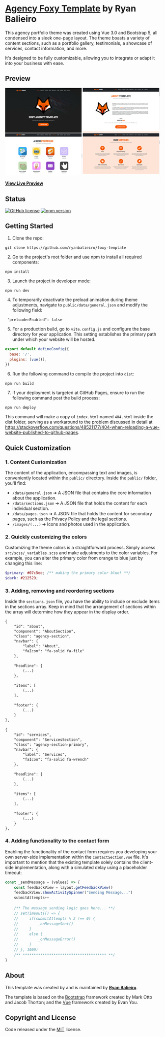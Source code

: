 # [Agency Foxy Template](https://ryanbalieiro.github.io/foxy-template/) by Ryan Balieiro

This agency portfolio theme was created using Vue 3.0 and Bootstrap 5, all condensed into a sleek one-page layout. The theme boasts a variety of content sections, such as a portfolio gallery, testimonials, a showcase of services, contact information, and more. 

It's designed to be fully customizable, allowing you to integrate or adapt it into your business with ease.

## Preview
![alt tag1](screenshots/preview.png)

**[View Live Preview](https://ryanbalieiro.github.io/foxy-template/)**

## Status

[![GitHub license](https://img.shields.io/badge/license-MIT-blue.svg)](https://raw.githubusercontent.com/StartBootstrap/startbootstrap-agency/master/LICENSE)
[![npm version](https://img.shields.io/npm/v/startbootstrap-agency.svg)](https://www.npmjs.com/package/startbootstrap-agency)

## Getting Started

1. Clone the repo:
```
git clone https://github.com/ryanbalieiro/foxy-template
```

2. Go to the project's root folder and use npm to install all required components:
```
npm install
```

3. Launch the project in developer mode:
```
npm run dev
```

4. To temporarily deactivate the preload animation during theme adjustments, navigate to `public/data/general.json` and modify the following field:

```
 "preloaderEnabled": false
```

5. For a production build, go to `vite.config.js` and configure the base directory for your application. This setting establishes the primary path under which your website will be hosted.

```js
export default defineConfig({
  base: '/',
  plugins: [vue()],
})
```

6. Run the following command to compile the project into `dist`:

```
npm run build
```

7. If your deployment is targeted at GitHub Pages, ensure to run the following command post the build process:

```
npm run deploy
```

This command will make a copy of `index.html` named `404.html` inside the dist folder, serving as a workaround to the problem discussed in detail at https://stackoverflow.com/questions/48521177/404-when-reloading-a-vue-website-published-to-github-pages.

## Quick Customization

### 1. Content Customization
The content of the application, encompassing text and images, is conveniently located within the `public/` directory. Inside the `public/` folder, you'll find:

- `/data/general.json` ➔ A JSON file that contains the core information about the application.
- `/data/sections.json` ➔ A JSON file that holds the content for each individual section.
- `/data/pages.json` ➔ A JSON file that holds the content for secondary pages, such as the Privacy Policy and the legal sections.
- `/images/(...)` ➔ Icons and photos used in the application.

### 2. Quickly customizing the colors

Customizing the theme colors is a straightforward process. Simply access `src/scss/_variables.scss` and make adjustments to the color variables. For example, you can alter the primary color from orange to blue just by changing this line:

```scss
$primary: #07c5ee; /** making the primary color blue! **/
$dark: #212529;
```

### 3. Adding, removing and reordering sections

Inside the `sections.json` file, you have the ability to include or exclude items in the sections array. Keep in mind that the arrangement of sections within the array will determine how they appear in the display order. 

```
{
    "id": "about",
    "component": "AboutSection",
    "class": "agency-section",
    "navbar": {
        "label": "About",
        "faIcon": "fa-solid fa-file"
    },

    "headline": {
        (...)
    },

    "items": [
        (...)
    ],

    "footer": {
        (...)
    }
},

{
    "id": "services",
    "component": "ServicesSection",
    "class": "agency-section-primary",
    "navbar": {
        "label": "Services",
        "faIcon": "fa-solid fa-wrench"
    },

    "headline": {
        (...)
    },

    "items": [
        (...)
    ],

    "footer": {
        (...)
    }
},
```

### 4. Adding functionality to the contact form

Enabling the functionality of the contact form requires you developing your own server-side implementation within the `ContactSection.vue` file. It's important to mention that the existing template solely contains the client-side implementation, along with a simulated delay using a placeholder timeout:

```js
const _sendMessage = (values) => {
    const feedbackView = layout.getFeedbackView()
    feedbackView.showActivitySpinner("Sending Message...")
    submitAttempts++

    /** The message sending logic goes here... **/
    // setTimeout(() => {
    //     if(submitAttempts % 2 !== 0) {
    //         _onMessageSent()
    //     }
    //     else {
    //         _onMessageError()
    //     }
    // }, 1000)
    /** ************************************** **/
}
```

## About

This template was created by and is maintained by **[Ryan Balieiro](https://ryanbalieiro.com/)**.

The template is based on the [Bootstrap](https://getbootstrap.com/) framework created by Mark Otto and Jacob Thorton; and the [Vue](https://vuejs.org/) framework created by Evan You.


## Copyright and License

Code released under the [MIT](https://github.com/StartBootstrap/startbootstrap-agency/blob/master/LICENSE) license.